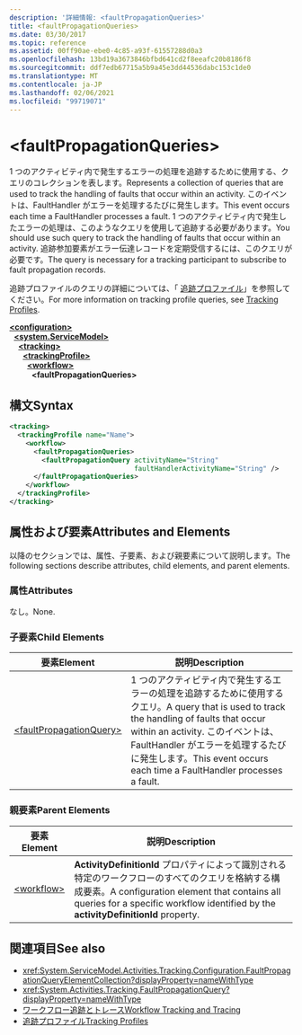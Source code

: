 ```yaml
---
description: '詳細情報: <faultPropagationQueries>'
title: <faultPropagationQueries>
ms.date: 03/30/2017
ms.topic: reference
ms.assetid: 00ff90ae-ebe0-4c85-a93f-61557288d0a3
ms.openlocfilehash: 13bd19a3673846bfbd641cd2f8eeafc20b8186f8
ms.sourcegitcommit: ddf7edb67715a5b9a45e3dd44536dabc153c1de0
ms.translationtype: MT
ms.contentlocale: ja-JP
ms.lasthandoff: 02/06/2021
ms.locfileid: "99719071"
---
```

# \<faultPropagationQueries>

<span data-ttu-id="f212d-102">1 つのアクティビティ内で発生するエラーの処理を追跡するために使用する、クエリのコレクションを表します。</span><span class="sxs-lookup"><span data-stu-id="f212d-102">Represents a collection of queries that are used to track the handling of faults that occur within an activity.</span></span>  <span data-ttu-id="f212d-103">このイベントは、FaultHandler がエラーを処理するたびに発生します。</span><span class="sxs-lookup"><span data-stu-id="f212d-103">This event occurs each time a FaultHandler processes a fault.</span></span> <span data-ttu-id="f212d-104">1 つのアクティビティ内で発生したエラーの処理は、このようなクエリを使用して追跡する必要があります。</span><span class="sxs-lookup"><span data-stu-id="f212d-104">You should use such query to track the handling of faults that occur within an activity.</span></span> <span data-ttu-id="f212d-105">追跡参加要素がエラー伝達レコードを定期受信するには、このクエリが必要です。</span><span class="sxs-lookup"><span data-stu-id="f212d-105">The query is necessary for a  tracking participant to subscribe to fault propagation records.</span></span>  
  
 <span data-ttu-id="f212d-106">追跡プロファイルのクエリの詳細については、「 [追跡プロファイル](../../../windows-workflow-foundation/tracking-profiles.md)」を参照してください。</span><span class="sxs-lookup"><span data-stu-id="f212d-106">For more information on tracking profile queries, see [Tracking Profiles](../../../windows-workflow-foundation/tracking-profiles.md).</span></span>  
  
[**\<configuration>**](../configuration-element.md)\
&nbsp;&nbsp;[**\<system.ServiceModel>**](system-servicemodel-of-workflow.md)\
&nbsp;&nbsp;&nbsp;&nbsp;[**\<tracking>**](tracking.md)\
&nbsp;&nbsp;&nbsp;&nbsp;&nbsp;&nbsp;[**\<trackingProfile>**](trackingprofile.md)\
&nbsp;&nbsp;&nbsp;&nbsp;&nbsp;&nbsp;&nbsp;&nbsp;[**\<workflow>**](workflow.md)\
&nbsp;&nbsp;&nbsp;&nbsp;&nbsp;&nbsp;&nbsp;&nbsp;&nbsp;&nbsp;**\<faultPropagationQueries>**
  
## <a name="syntax"></a><span data-ttu-id="f212d-107">構文</span><span class="sxs-lookup"><span data-stu-id="f212d-107">Syntax</span></span>  
  
```xml  
<tracking>
  <trackingProfile name="Name">
    <workflow>
      <faultPropagationQueries>
        <faultPropagationQuery activityName="String"
                               faultHandlerActivityName="String" />
      </faultPropagationQueries>
    </workflow>
  </trackingProfile>
</tracking>  
```  
  
## <a name="attributes-and-elements"></a><span data-ttu-id="f212d-108">属性および要素</span><span class="sxs-lookup"><span data-stu-id="f212d-108">Attributes and Elements</span></span>  

 <span data-ttu-id="f212d-109">以降のセクションでは、属性、子要素、および親要素について説明します。</span><span class="sxs-lookup"><span data-stu-id="f212d-109">The following sections describe attributes, child elements, and parent elements.</span></span>  
  
### <a name="attributes"></a><span data-ttu-id="f212d-110">属性</span><span class="sxs-lookup"><span data-stu-id="f212d-110">Attributes</span></span>  

 <span data-ttu-id="f212d-111">なし。</span><span class="sxs-lookup"><span data-stu-id="f212d-111">None.</span></span>  
  
### <a name="child-elements"></a><span data-ttu-id="f212d-112">子要素</span><span class="sxs-lookup"><span data-stu-id="f212d-112">Child Elements</span></span>  
  
|<span data-ttu-id="f212d-113">要素</span><span class="sxs-lookup"><span data-stu-id="f212d-113">Element</span></span>|<span data-ttu-id="f212d-114">説明</span><span class="sxs-lookup"><span data-stu-id="f212d-114">Description</span></span>|  
|-------------|-----------------|  
|[\<faultPropagationQuery>](faultpropagationquery.md)|<span data-ttu-id="f212d-115">1 つのアクティビティ内で発生するエラーの処理を追跡するために使用するクエリ。</span><span class="sxs-lookup"><span data-stu-id="f212d-115">A query that is used to track the handling of faults that occur within an activity.</span></span>  <span data-ttu-id="f212d-116">このイベントは、FaultHandler がエラーを処理するたびに発生します。</span><span class="sxs-lookup"><span data-stu-id="f212d-116">This event occurs each time a FaultHandler processes a fault.</span></span>|  
  
### <a name="parent-elements"></a><span data-ttu-id="f212d-117">親要素</span><span class="sxs-lookup"><span data-stu-id="f212d-117">Parent Elements</span></span>  
  
|<span data-ttu-id="f212d-118">要素</span><span class="sxs-lookup"><span data-stu-id="f212d-118">Element</span></span>|<span data-ttu-id="f212d-119">説明</span><span class="sxs-lookup"><span data-stu-id="f212d-119">Description</span></span>|  
|-------------|-----------------|  
|[\<workflow>](workflow.md)|<span data-ttu-id="f212d-120">**ActivityDefinitionId** プロパティによって識別される特定のワークフローのすべてのクエリを格納する構成要素。</span><span class="sxs-lookup"><span data-stu-id="f212d-120">A configuration element that contains all queries for a specific workflow identified by the **activityDefinitionId** property.</span></span>|  
  
## <a name="see-also"></a><span data-ttu-id="f212d-121">関連項目</span><span class="sxs-lookup"><span data-stu-id="f212d-121">See also</span></span>

- <xref:System.ServiceModel.Activities.Tracking.Configuration.FaultPropagationQueryElementCollection?displayProperty=nameWithType>
- <xref:System.Activities.Tracking.FaultPropagationQuery?displayProperty=nameWithType>
- [<span data-ttu-id="f212d-122">ワークフロー追跡とトレース</span><span class="sxs-lookup"><span data-stu-id="f212d-122">Workflow Tracking and Tracing</span></span>](../../../windows-workflow-foundation/workflow-tracking-and-tracing.md)
- [<span data-ttu-id="f212d-123">追跡プロファイル</span><span class="sxs-lookup"><span data-stu-id="f212d-123">Tracking Profiles</span></span>](../../../windows-workflow-foundation/tracking-profiles.md)
